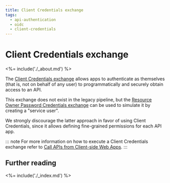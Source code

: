 ```yaml
---
title: Client Credentials exchange
tags:
  - api-authentication
  - oidc
  - client-credentials
---
```


# Client Credentials exchange

<%= include('./_about.md') %>

The [Client Credentials exchange](/api-auth/grant/client-credentials) allows apps to authenticate as themselves (that is, not on behalf of any user) to programmatically and securely obtain access to an API.

This exchange does not exist in the legacy pipeline, but the [Resource Owner Password Credentials exchange](/api-auth/tutorials/adoption/password) can be used to simulate it by creating a "service user".

We strongly discourage the latter approach in favor of using Client Credentials, since it allows defining fine-grained permissions for each API app.

::: note
  For more information on how to execute a Client Credentials exchange refer to <a href="/api-auth/grant/client-credentials">Call APIs from Client-side Web Apps</a>.
:::

## Further reading

<%= include('./_index.md') %>

